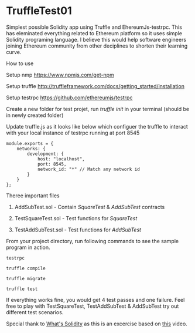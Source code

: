 # TruffleTest01
Simplest possible Solidity app using Truffle and EhereumJs-testrpc. This has eleminated everything related to Ethereum platform so it uses simple Solidity programing language. I believe this would help software engineers joining Ethereum community from other deciplines to shorten their learning curve.

How to use

Setup nmp
https://www.npmjs.com/get-npm

Setup truffle
http://truffleframework.com/docs/getting_started/installation

Setup testrpc
https://github.com/ethereumjs/testrpc

Create a new folder for test projet, run _truffle init_ in your terminal (should be in newly created folder)

Update truffle.js as it looks like below which configuer the truffle to interact with your local instance of testrpc running at port 8545
```
module.exports = {
    networks: {
        development: {
            host: "localhost",
            port: 8545,
            network_id: "*" // Match any network id
        }
    }
};
```

Theree important files

1. AddSubTest.sol - Contain _SquareTest_ & _AddSubTest_ contracts

2. TestSquareTest.sol - Test functions for _SquareTest_
3. TestAddSubTest.sol - Test functions for _AddSubTest_

From your project directory, run following commands to see the sample program in action.
```
testrpc
```

```
truffle compile
```
```
truffle migrate
```
```
truffle test
```

If everything works fine, you would get 4 test passes and one failure. Feel free to play with TestSquareTest,  TestAddSubTest & AddSubTest try out different test scenarios. 

Special thank to [What's Solidity](https://www.youtube.com/channel/UCaWes1eWQ9TbzA695gl_PtA) as this is an excercise based on [this](https://www.youtube.com/watch?v=YcTSilIfih0) video. 

